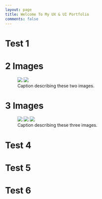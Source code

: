 ```yaml
---
layout: page
title: Welcome To My UX & UI Portfolio
comments: false
---
```


# Test 1

# 2 Images 

<figure class="half">
<img src="https://mmistakes.github.io/skinny-bones-jekyll/images/image-filename-1.jpg">
<img src="https://mmistakes.github.io/skinny-bones-jekyll/images/image-filename-2.jpg">
<figcaption>Caption describing these two images.</figcaption>
</figure>

# 3 Images 

<figure class="third">
<img src="https://mmistakes.github.io/skinny-bones-jekyll/images/image-filename-1.jpg">
<img src="https://mmistakes.github.io/skinny-bones-jekyll/images/image-filename-2.jpg">
<img src="https://mmistakes.github.io/skinny-bones-jekyll/images/image-filename-3.jpg">
<figcaption>Caption describing these three images.</figcaption>
</figure>

# Test 4

# Test 5

# Test 6
